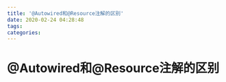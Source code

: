 ```yaml
---
title: '@Autowired和@Resource注解的区别'
date: 2020-02-24 04:28:48
tags:
categories:
---
```


# @Autowired和@Resource注解的区别